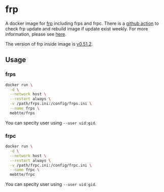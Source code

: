 # frp

A docker image for [frp](https://github.com/fatedier/frp) including frps and frpc. There is a [github action](https://github.com/mebtte/docker/actions/workflows/frp.yaml) to check frp update and rebuild image if update exist weekly. For more information, please see [here](https://github.com/mebtte/docker).

The version of frp inside image is [v0.51.2](https://github.com/fatedier/frp/releases/tag/v0.51.2).

## Usage

### frps

```sh
docker run \
  -d \
  --network host \
  --restart always \
  -v /path/frps.ini:/config/frps.ini \
  --name frps \
  mebtte/frps
```

You can specity user using `--user uid:gid`.

### frpc

```sh
docker run \
  -d \
  --network host \
  --restart always \
  -v /path/frpc.ini:/config/frpc.ini \
  --name frpc \
  mebtte/frpc
```

You can specity user using `--user uid:gid`.
